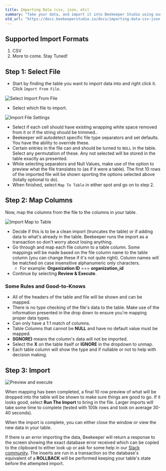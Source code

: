 ```yaml
---
title: Importing Data (csv, json, etc)
summary: "Take your data, and import it into Beekeeper Studio using our easy point-and-click interface"
old_url: "https://docs.beekeeperstudio.io/docs/importing-data-csv-json-etc"
---
```


## Supported Import Formats
1. CSV
2. More to come. Stay Tuned!

## Step 1: Select File
- Start by finding the table you want to import data into and right click it. Click `Import From File`.

![Select Import From File](../assets/images/importing-data-csv-json-etc-844e-148.png)

- Select which file to import.

![Import File Settings](../assets/images/importing-data-csv-json-etc-844e-149.png)

- Select if each cell should have existing wrapping white space removed from it or if the string should be trimmed..
- Beekeeper will autodetect specific file type separators and set defaults. You have the ability to override these.
- Certain entries in the file can and should be turned to `NULL` in the table. Select any permutation of these. Any not selected will be stored in the table exactly as presented.
- While selecting separators and Null Values, make use of the option to preview what the file translates to (as if it were a table). The first 10 rows of the imported file will be shown sporting the options selected above (totally optional to do).
- When finished, select `Map To Table` in either spot and go on to step 2.

## Step 2: Map Columns
Now, map the columns from the file to the columns in your table.

![Import Map to Table](../assets/images/importing-data-csv-json-etc-844e-150.png)

- Decide if this is to be a clean import (truncates the table) or if adding data to what's already in the table. Beekeeper runs the import as a transaction so don't worry about losing anything.
- Go through and map each file column to a table column. Some mappings will be made based on the file column name to the table column (you can change these if it's not quite right). Column names will be matched on case insensitive alphanumeric only characters.
    - For example: **Organization ID** === **organization_id**
- Continue by selecting **Review & Execute**.

### Some Rules and Good-to-Knows
- All of the headers of the table and file will be shown and can be mapped.
- There is no type checking of the file's data to the table. Make use of the information presented in the drop down to ensure you're mapping proper data types.
- Can only have a 1:1 match of columns.
- Table Columns that cannot be **NULL** and have no default value must be mapped.
- **(IGNORE)** means the column's data will not be imported.
- Select the **X** on the table itself or **IGNORE** in the dropdown to unmap.
- Each table column will show the type and if nullable or not to help with decision making.

## Step 3: Import
![Preview and execute](../assets/images/importing-data-csv-json-etc-844e-151.png)

When mapping has been completed, a final 10 row preview of what will be dropped into the table will be shown to make sure things are good to go. If it looks good, select **Run The Import** to bring in the file. Larger imports will take some time to complete (tested with 100k rows and took on average 30-40 seconds).

When the import is complete, you can either close the window or view the new data in your table.

If there is an error importing the data, Beekeeper will return a response to the screen showing the exact database error received which can be copied to the clipboard to either look up or ask for some help in our [Slack community](https://launchpass.com/beekeeperstud-lvg5276). The inserts are run in a transaction so the database's equivalent of a **ROLLBACK** will be performed keeping your table's state before the attempted import.

